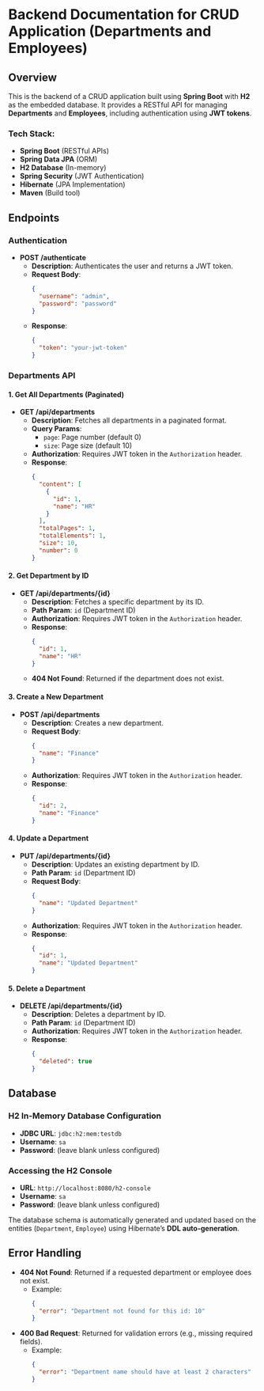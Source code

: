 # Backend Documentation for CRUD Application (Departments and Employees)

## Overview

This is the backend of a CRUD application built using **Spring Boot** with **H2** as the embedded database. It provides a RESTful API for managing **Departments** and **Employees**, including authentication using **JWT tokens**.

### Tech Stack:
- **Spring Boot** (RESTful APIs)
- **Spring Data JPA** (ORM)
- **H2 Database** (In-memory)
- **Spring Security** (JWT Authentication)
- **Hibernate** (JPA Implementation)
- **Maven** (Build tool)

## Endpoints

### Authentication
- **POST /authenticate**
    - **Description**: Authenticates the user and returns a JWT token.
    - **Request Body**:
      ```json
      {
        "username": "admin",
        "password": "password"
      }
      ```
    - **Response**:
      ```json
      {
        "token": "your-jwt-token"
      }
      ```

### Departments API

#### 1. Get All Departments (Paginated)
- **GET /api/departments**
    - **Description**: Fetches all departments in a paginated format.
    - **Query Params**:
        - `page`: Page number (default 0)
        - `size`: Page size (default 10)
    - **Authorization**: Requires JWT token in the `Authorization` header.
    - **Response**:
      ```json
      {
        "content": [
          {
            "id": 1,
            "name": "HR"
          }
        ],
        "totalPages": 1,
        "totalElements": 1,
        "size": 10,
        "number": 0
      }
      ```

#### 2. Get Department by ID
- **GET /api/departments/{id}**
    - **Description**: Fetches a specific department by its ID.
    - **Path Param**: `id` (Department ID)
    - **Authorization**: Requires JWT token in the `Authorization` header.
    - **Response**:
      ```json
      {
        "id": 1,
        "name": "HR"
      }
      ```
    - **404 Not Found**: Returned if the department does not exist.

#### 3. Create a New Department
- **POST /api/departments**
    - **Description**: Creates a new department.
    - **Request Body**:
      ```json
      {
        "name": "Finance"
      }
      ```
    - **Authorization**: Requires JWT token in the `Authorization` header.
    - **Response**:
      ```json
      {
        "id": 2,
        "name": "Finance"
      }
      ```

#### 4. Update a Department
- **PUT /api/departments/{id}**
    - **Description**: Updates an existing department by ID.
    - **Path Param**: `id` (Department ID)
    - **Request Body**:
      ```json
      {
        "name": "Updated Department"
      }
      ```
    - **Authorization**: Requires JWT token in the `Authorization` header.
    - **Response**:
      ```json
      {
        "id": 1,
        "name": "Updated Department"
      }
      ```

#### 5. Delete a Department
- **DELETE /api/departments/{id}**
    - **Description**: Deletes a department by ID.
    - **Path Param**: `id` (Department ID)
    - **Authorization**: Requires JWT token in the `Authorization` header.
    - **Response**:
      ```json
      {
        "deleted": true
      }
      ```

## Database

### H2 In-Memory Database Configuration
- **JDBC URL**: `jdbc:h2:mem:testdb`
- **Username**: `sa`
- **Password**: (leave blank unless configured)

### Accessing the H2 Console
- **URL**: `http://localhost:8080/h2-console`
- **Username**: `sa`
- **Password**: (leave blank unless configured)

The database schema is automatically generated and updated based on the entities (`Department`, `Employee`) using Hibernate’s **DDL auto-generation**.

## Error Handling

- **404 Not Found**: Returned if a requested department or employee does not exist.
    - Example:
      ```json
      {
        "error": "Department not found for this id: 10"
      }
      ```
- **400 Bad Request**: Returned for validation errors (e.g., missing required fields).
    - Example:
      ```json
      {
        "error": "Department name should have at least 2 characters"
      }
      ```

